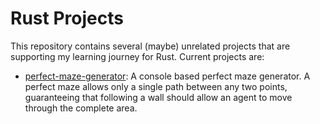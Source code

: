 # Rust Projects

This repository contains several (maybe) unrelated projects that are supporting my learning journey for Rust.
Current projects are:

* [perfect-maze-generator](perfect-maze-generator/README.md): A console based perfect maze generator. A perfect maze 
allows only a single path between any two points, guaranteeing that following a wall should allow an agent to move
through the complete area.